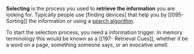 **Selecting** is the process you used to **retrieve the information** you are looking for. Typically people use [finding devices] that help you by [[095- Sorting]] the information or using a [search algorithm](https://www.wikiwand.com/en/Search_algorithm).

To start the selection process, you need a information trigger. In memory terminology this would be known as a [[197- Retrieval Cues]], whether it be a word on a page, something someone says, or an evocative smell.